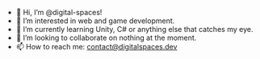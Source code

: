 - 👋 Hi, I’m @digital-spaces!
- 👀 I’m interested in web and game development.
- 🌱 I’m currently learning Unity, C# or anything else that catches my eye.
- 💞️ I’m looking to collaborate on nothing at the moment.
- 📫 How to reach me: contact@digitalspaces.dev
